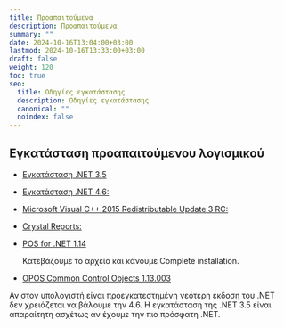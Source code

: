 ```yaml
---
title: Προαπαιτούμενα
description: Προαπαιτούμενα
summary: ""
date: 2024-10-16T13:04:00+03:00
lastmod: 2024-10-16T13:33:00+03:00
draft: false
weight: 120
toc: true
seo:
  title: Οδηγίες εγκατάστασης
  description: Οδηγίες εγκατάστασης
  canonical: ""
  noindex: false
---
```


## Εγκατάσταση προαπαιτούμενου λογισμικού

- [Εγκατάσταση .NET 3.5](http://www.microsoft.com/en-us/download/details.aspx?id=25150)
- [Εγκατάσταση .NET 4.6:](http://www.microsoft.com/en-us/download/details.aspx?id=17718)
- [Microsoft Visual C++ 2015 Redistributable Update 3 RC:](https://www.microsoft.com/en-US/download/details.aspx?id=52685)
- [Crystal Reports:](https://www.dropbox.com/s/jmgeglz7awnf0x9/CRRuntime_32bit_13_0_25.msi?dl=1)
- [POS for .NET 1.14](https://www.microsoft.com/en-us/download/details.aspx?id=42081)

  Κατεβάζουμε το αρχείο και κάνουμε Complete installation.

- [OPOS Common Control Objects 1.13.003](http://www.monroecs.com/files/OPOS_CCOs_1.13.003.msi)

Αν στον υπολογιστή είναι προεγκατεστημένη νεότερη έκδοση του .NET δεν χρειάζεται να βάλουμε την 4.6. Η εγκατάσταση της .NET 3.5 είναι απαραίτητη
ασχέτως αν έχουμε την πιο πρόσφατη .NET.
